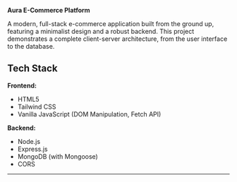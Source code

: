 **Aura E-Commerce Platform**

A modern, full-stack e-commerce application built from the ground up, featuring a minimalist design and a robust backend.
This project demonstrates a complete client-server architecture, from the user interface to the database.
##  Tech Stack

<!-- 
List the technologies you used. This is very important for recruiters.
-->
**Frontend:**
* HTML5
* Tailwind CSS
* Vanilla JavaScript (DOM Manipulation, Fetch API)

**Backend:**
* Node.js
* Express.js
* MongoDB (with Mongoose)
* CORS

---
